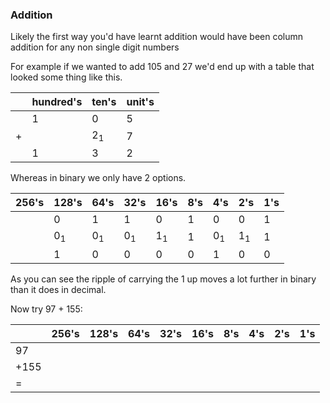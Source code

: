 ### Addition

Likely the first way you'd have learnt addition would have been column addition for any non single digit numbers

For example if we wanted to add 105 and 27 we'd end up with a table that looked some thing like this.

|     | hundred's | ten's         | unit's |
| --- | --------- | ------------- | ------ |
|     | 1         | 0             | 5      |
| +   |           | 2<sub>1</sub> | 7      |
|     | 1         | 3             | 2      |

Whereas in binary we only have 2 options.

| 256's | 128's         | 64's          | 32's          | 16's          | 8's | 4's           | 2's           | 1's |
| ----- | ------------- | ------------- | ------------- | ------------- | --- | ------------- | ------------- | --- |
|       | 0             | 1             | 1             | 0             | 1   | 0             | 0             | 1   |
|       | 0<sub>1</sub> | 0<sub>1</sub> | 0<sub>1</sub> | 1<sub>1</sub> | 1   | 0<sub>1</sub> | 1<sub>1</sub> | 1   |
|       | 1             | 0             | 0             | 0             | 0   | 1             | 0             | 0   |

As you can see the ripple of carrying the 1 up moves a lot further in binary than it does in decimal.

Now try 97 + 155:

|      | 256's | 128's | 64's | 32's | 16's | 8's | 4's | 2's | 1's |
| ---- | ----- | ----- | ---- | ---- | ---- | --- | --- | --- | --- |
| 97   |       |       |      |      |      |     |     |     |     |
| +155 |       |       |      |      |      |     |     |     |     |
| =    |       |       |      |      |      |     |     |     |     |
